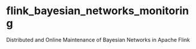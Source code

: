 # flink_bayesian_networks_monitoring
Distributed and Online Maintenance of Bayesian Networks in Apache Flink
